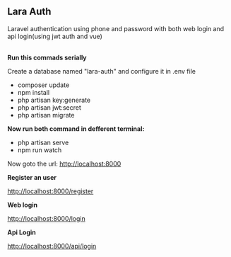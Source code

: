 <h2>Lara Auth</h2>

<p>Laravel authentication using phone and password with both web login and api login(using jwt auth and vue)</p>
<br>
<b>Run this commads serially</b>
<p>Create a database named "lara-auth" and configure it in .env file</p>
<ul>
    <li>composer update</li>
    <li>npm install</li>
    <li>php artisan key:generate</li>
    <li>php artisan jwt:secret</li>
    <li>php artisan migrate</li>
</ul>

<b>Now run both command in defferent terminal:</b>

<ul>
    <li>php artisan serve</li>
    <li>npm run watch</li>
</ul>

<p>Now goto the url: <a target='_blank' href="http://localhost:8000">http://localhost:8000</a></p>

<b>Register an user</b>
<p><a target='_blank' href="http://localhost:8000/register">http://localhost:8000/register</a></p>

<b>Web login</b>
<p><a target='_blank' href="http://localhost:8000/login">http://localhost:8000/login</a></p>

<b>Api Login</b>
<p><a target='_blank' href="http://localhost:8000/api/login">http://localhost:8000/api/login</a></p>
